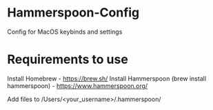 # Hammerspoon-Config
Config for MacOS keybinds and settings

# Requirements to use
Install Homebrew - https://brew.sh/
Install Hammerspoon (brew install hammerspoon) - https://www.hammerspoon.org/

Add files to /Users/<your_username>/.hammerspoon/
